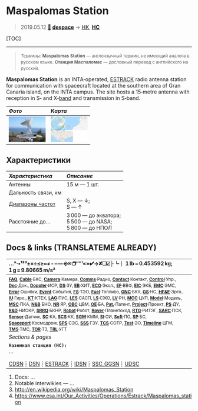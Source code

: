 # Maspalomas Station
> 2019.05.12 **[🚀](../index/index.md) [despace](index.md)** → [НК](scs.md), **[НС](scs.md)**

[TOC]

---

> <small>*Термины:* **Maspalomas Station** — англоязычный термин, не имеющий аналога в русском языке. **Станция Маспаломас** — дословный перевод с английского на русский.</small>

**Maspalomas Station** is an INTA‑operated, [ESTRACK](estrack.md) radio antenna station for communication with spacecraft located at the southern area of Gran Canaria island, on the INTA campus. The site hosts a 15‑metre antenna with reception in S‑ and X‑[band](rf.md) and transmission in S‑band.

|*Фото*|*Карта*|
|:--|:--|
| [![](f/gs/maspalomas_station_pic1_thumb.jpg)](f/gs/maspalomas_station_pic1.jpg)  | [![](f/gs/maspalomas_station_map1_thumb.jpg)](f/gs/maspalomas_station_map1.png)  |



## Характеристики
|*Характеристика*|*Описание*|
|:--|:--|
| Антенны  | 15 м — 1 шт.  |
| Дальность связи, км  |   |
| [Диапазоны частот](rf.md)  | S, X — ↓;<br> S — ↑  |
| Расстояние до… | 3 000 — до экватора;<br> 5 500 — до NASA;<br> 5 800 — до НПОЛ  |



<p style="page-break-after:always"> </p>

## Docs & links (TRANSLATEME ALREADY)
|…°·•¹²³±×÷≤≥≈≠ ‑ −— ⎆✉ ❐“”’«»✔→✘☐☑├┕┆ 1 lb = 0.453592 kg; 1 g = 9.80665 m/s²|
|:--|
|<small>**[FAQ](faq.md)**, **[Cable](cable.md)**·БКС, **[Camera](cam.md)**·Камера, **[Comms](comms.md)**·Радио, **[Contact](contact.md)**·Контакт, **[Control](control.md)**·Упр., **[Doc](doc.md)**·Док., **[Doppler](doppler.md)**·ИСР, **[DS](ds.md)**·ЗУ, **[EB](eb.md)**·ХИТ, **[ECO](ecology.md)**·Экол., **[EF](ef.md)**·ВВФ, **[ElC](elc.md)**·ЭКБ, **[EMC](emc.md)**·ЭМС, **[Error](error.md)**·Ошибки, **[Event](event.md)**·События, **[FS](fs.md)**·ТЭО, **[Fuel](fuel.md)**·Топливо, **[GNC](gnc.md)**·БКУ, **[GS](scs.md)**·НС, **[HF&E](hfe.md)**·Эрго., **[IU](iu.md)**·Гиро., **[KT](kt.md)**·КТЕХ, **[LAG](lag.md)**·ПУC, **[LES](les.md)**·САСП, **[LS](ls.md)**·СЖО, **[LV](lv.md)**·РН, **[MCC](mcc.md)**·ЦУП, **[Model](model.md)**·Модель, **[MSC](sc.md)**·ПКА, **[N&B](nnb.md)**·БНО, **[NR](nr.md)**·ЯР, **[OBC](obc.md)**·ЦВМ, **[OE](oe.md)**·БА, **[Pat.](патент.md)**·Патент, **[Project](project.md)**·Проект, **[PS](ps.md)**·ДУ, **[R&D](rnd.md)**·НИОКР, **[SRRQ](srrq.md)**·БКНР, **[Robot](robotics.md)**·Робот, **[Rover](rover.md)**·Планетоход, **[RTG](rtg.md)**·РИТЭГ, **[SARC](sarc.md)**·ПСК, **[Sensor](sensor.md)**·Датчик, **[SC](sc.md)**·КА, **[SCS](scs.md)**·КК, **[SGM](sgm.md)**·КММ, **[SI](si.md)**·СИ, **[Soft](soft.md)**·ПО, **[SP](sp.md)**·БС, **[Spaceport](spaceport.md)**·Космодром, **[SPS](sps.md)**·СЭС, **[SSS](sss.md)**·ГЗУ, **[TCS](tcs.md)**·СОТР, **[Test](test.md)**·ЭО, **[Timeline](timeline.md)**·ЦГМ, **[TMS](tms.md)**·ТМС, **[TOR](tor.md)**·ТЗ, **[TRL](trl.md)**·УГТ</small>|
|*Sections & pages*|
|**`Наземная станция (НС):`**<br> … <br><br> [CDSN](cdsn.md) ┊ [DSN](dsn.md) ┊ [ESTRACK](estrack.md) ┊ [IDSN](idsn.md) ┊ [SSC_GGSN](ssc_ggsn.md) ┊ [UDSC](udsc.md) |

   1. Docs: …
   1. Notable interwikies — …
   1. <http://en.wikipedia.org/wiki/Maspalomas_Station>
   1. <https://www.esa.int/Our_Activities/Operations/Estrack/Maspalomas_station>

